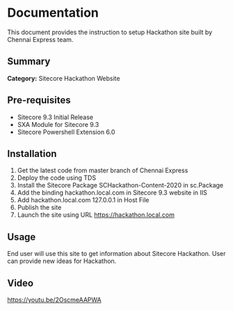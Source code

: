 # Documentation

This document provides the instruction to setup Hackathon site built by Chennai Express team.

## Summary

**Category:** Sitecore Hackathon Website 

## Pre-requisites

- Sitecore 9.3 Initial Release 
- SXA Module for Sitecore 9.3
- Sitecore Powershell Extension 6.0

## Installation

1. Get the latest code from master branch of Chennai Express
2. Deploy the code using TDS
3. Install the Sitecore Package SCHackathon-Content-2020 in sc.Package
4. Add the binding hackathon.local.com in Sitecore 9.3 website in IIS
5. Add hackathon.local.com  127.0.0.1 in Host File
6. Publish the site
7. Launch the site using URL https://hackathon.local.com

## Usage
End user will use this site to get information about Sitecore Hackathon. User can provide new ideas for Hackathon.

## Video

https://youtu.be/2OscmeAAPWA
